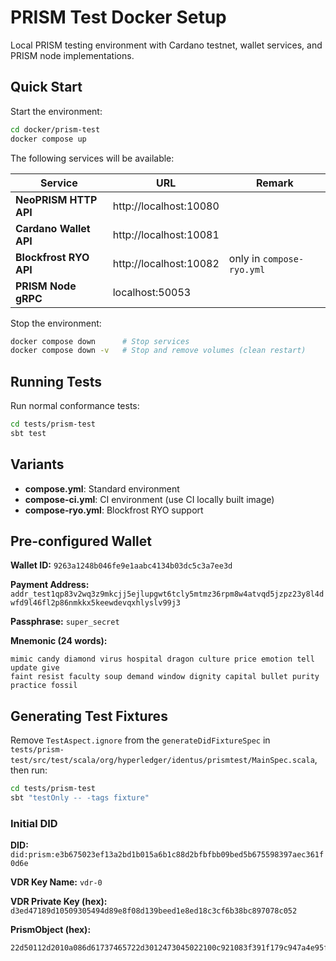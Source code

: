 # PRISM Test Docker Setup

Local PRISM testing environment with Cardano testnet, wallet services, and PRISM node implementations.

## Quick Start

Start the environment:

```sh
cd docker/prism-test
docker compose up
```

The following services will be available:

| Service                | URL                    | Remark                    |
|------------------------|------------------------|---------------------------|
| **NeoPRISM HTTP API**  | http://localhost:10080 |                           |
| **Cardano Wallet API** | http://localhost:10081 |                           |
| **Blockfrost RYO API** | http://localhost:10082 | only in `compose-ryo.yml` |
| **PRISM Node gRPC**    | localhost:50053        |                           |

Stop the environment:

```sh
docker compose down      # Stop services
docker compose down -v   # Stop and remove volumes (clean restart)
```

## Running Tests

Run normal conformance tests:

```sh
cd tests/prism-test
sbt test
```

## Variants

- **compose.yml**: Standard environment
- **compose-ci.yml**: CI environment (use CI locally built image)
- **compose-ryo.yml**: Blockfrost RYO support

## Pre-configured Wallet

**Wallet ID:** `9263a1248b046fe9e1aabc4134b03dc5c3a7ee3d`

**Payment Address:** `addr_test1qp83v2wq3z9mkcjj5ejlupgwt6tcly5mtmz36rpm8w4atvqd5jzpz23y8l4dwfd9l46fl2p86nmkkx5keewdevqxhlyslv99j3`

**Passphrase:** `super_secret`

**Mnemonic (24 words):**
```
mimic candy diamond virus hospital dragon culture price emotion tell update give
faint resist faculty soup demand window dignity capital bullet purity practice fossil
```

## Generating Test Fixtures

Remove `TestAspect.ignore` from the `generateDidFixtureSpec` in `tests/prism-test/src/test/scala/org/hyperledger/identus/prismtest/MainSpec.scala`, then run:

```sh
cd tests/prism-test
sbt "testOnly -- -tags fixture"
```

### Initial DID

**DID:** `did:prism:e3b675023ef13a2bd1b015a6b1c88d2bfbfbb09bed5b675598397aec361f0d6e`

**VDR Key Name:** `vdr-0`

**VDR Private Key (hex):** `d3ed47189d10509305494d89e8f08d139beed1e8ed18c3cf6b38bc897078c052`

**PrismObject (hex):**
```
22d50112d2010a086d61737465722d3012473045022100c921083f391f179c947a4e95f8ed226870c32557565f8adba52daebcf47ce5b3022019f8632237331c5183d5ee6d192b617637848e32ce5d26c12dd2a86890b8bd041a7d0a7b0a79123c0a086d61737465722d3010014a2e0a09736563703235366b31122103b20404f350d87eec98982131c176acfea520f26f8901fe08b619a56a0dd9e41712390a057664722d3010084a2e0a09736563703235366b31122102647aff70cfd5d510ec369c512da85faef95803db30bb47499a28c08a590186ac
```
